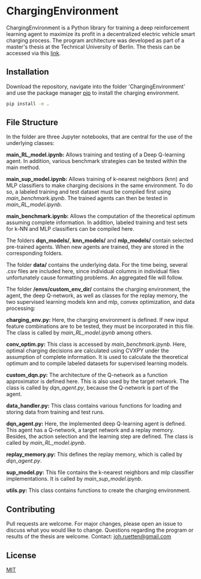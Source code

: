 # ChargingEnvironment
ChargingEnvironment is a Python library for training a deep reinforcement learning agent to maximize its profit in a decentralized electric vehicle smart charging process. The program architecture was developed as part of a master's thesis at the Technical University of Berlin. The thesis can be accessed via this [link](https://drive.google.com/file/d/1moHUyBX9g4XOxdQ9dlC9kJN_c8IlZ0j9/view?usp=sharing).

## Installation
Download the repository, navigate into the folder 'ChargingEnvironment' and use the package manager [pip](https://pip.pypa.io/en/stable/) to install the charging environment.

```bash
pip install -e .
```

## File Structure
In the folder are three Jupyter notebooks, that are central for the use of the underlying classes:

**main_RL_model.ipynb:** Allows training and testing of a Deep Q-learning agent. In addition, various benchmark strategies can be tested within the main method.

**main_sup_model.ipynb:** Allows training of k-nearest neighbors (knn) and MLP classifiers to make charging decisions in the same environment. To do so, a labeled training and test dataset must be compiled first using *main_benchmark.ipynb*. The trained agents can then be tested in *main_RL_model.ipynb*.

**main_benchmark.ipynb:** Allows the computation of the theoretical optimum assuming complete information. In addition, labeled training and test sets for k-NN and MLP classifiers can be compiled here.

The folders **dqn_models/**, **knn_models/** and **mlp_models/** contain selected pre-trained agents. When new agents are trained, they are stored in the corresponding folders.

The folder **data/** contains the underlying data. For the time being, several .csv files are included here, since individual columns in individual files unfortunately cause formatting problems. An aggregated file will follow.

The folder **/envs/custom_env_dir/** contains the charging environment, the agent, the deep Q-network, as well as classes for the replay memory, the two supervised learning models knn and mlp, convex optimization, and data processing:

**charging_env.py:** Here, the charging environment is defined. If new input feature combinations are to be tested, they must be incorporated in this file. The class is called by *main_RL_model.ipynb* among others.

**conv_optim.py:** This class is accessed by *main_benchmark.ipynb*. Here, optimal charging decisions are calculated using CVXPY under the assumption of complete information. It is used to calculate the theoretical optimum and to compile labeled datasets for supervised learning models.

**custom_dqn.py:** The architecture of the Q-network as a function approximator is defined here. This is also used by the target network. The class is called by *dqn_agent.py*, because the Q-network is part of the agent.

**data_handler.py:** This class contains various functions for loading and storing data from training and test runs.

**dqn_agent.py:** Here, the implemented deep Q-learning agent is defined. This agent has a Q-network, a target network and a replay memory. Besides, the action selection and the learning step are defined. The class is called by *main_RL_model.ipynb*.

**replay_memory.py:** This defines the replay memory, which is called by *dqn_agent.py*.

**sup_model.py:** This file contains the k-nearest neighbors and mlp classifier implementations. It is called by *main_sup_model.ipynb*.

**utils.py:** This class contains functions to create the charging environment.

## Contributing
Pull requests are welcome. For major changes, please open an issue to discuss what you would like to change. 
Questions regarding the program or results of the thesis are welcome. 
Contact: joh.ruetten@gmail.com

## License
[MIT](https://choosealicense.com/licenses/mit/)
